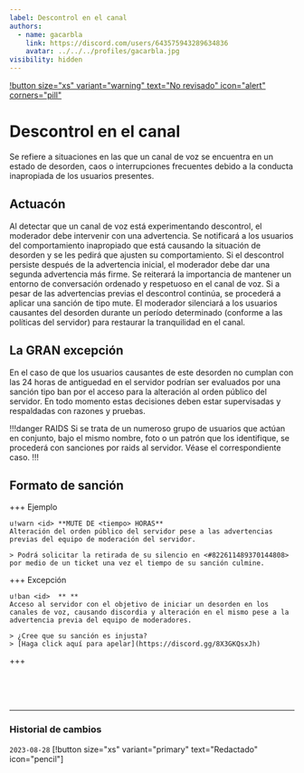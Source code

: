 ```yaml
---
label: Descontrol en el canal
authors:
  - name: gacarbla
    link: https://discord.com/users/643575943289634836
    avatar: ../../../profiles/gacarbla.jpg
visibility: hidden
---
```

[!button size="xs" variant="warning" text="No revisado" icon="alert" corners="pill"](../../../info/contenido_sin_revisar/contenido_sin_revisar.md)

# Descontrol en el canal
Se refiere a situaciones en las que un canal de voz se encuentra en un estado de desorden, caos o interrupciones frecuentes debido a la conducta inapropiada de los usuarios presentes.

## Actuacón
Al detectar que un canal de voz está experimentando descontrol, el moderador debe intervenir con una advertencia. Se notificará a los usuarios del comportamiento inapropiado que está causando la situación de desorden y se les pedirá que ajusten su comportamiento. Si el descontrol persiste después de la advertencia inicial, el moderador debe dar una segunda advertencia más firme. Se reiterará la importancia de mantener un entorno de conversación ordenado y respetuoso en el canal de voz. Si a pesar de las advertencias previas el descontrol continúa, se procederá a aplicar una sanción de tipo mute. El moderador silenciará a los usuarios causantes del desorden durante un período determinado (conforme a las políticas del servidor) para restaurar la tranquilidad en el canal.

## La GRAN excepción
En el caso de que los usuarios causantes de este desorden no cumplan con las 24 horas de antiguedad en el servidor podrían ser evaluados por una sanción tipo ban por el acceso para la alteración al orden público del servidor. En todo momento estas decisiones deben estar supervisadas y respaldadas con razones y pruebas.

!!!danger RAIDS
Si se trata de un numeroso grupo de usuarios que actúan en conjunto, bajo el mismo nombre, foto o un patrón que los identifique, se procederá con sanciones por raids al servidor. Véase el correspondiente caso.
!!!

## Formato de sanción
+++ Ejemplo
```
u!warn <id> **MUTE DE <tiempo> HORAS**
Alteración del orden público del servidor pese a las advertencias previas del equipo de moderación del servidor.

> Podrá solicitar la retirada de su silencio en <#822611489370144808> por medio de un ticket una vez el tiempo de su sanción culmine.
```
+++ Excepción
```
u!ban <id>  ** **
Acceso al servidor con el objetivo de iniciar un desorden en los canales de voz, causando discordia y alteración en el mismo pese a la advertencia previa del equipo de moderadores.

> ¿Cree que su sanción es injusta?
> [Haga click aquí para apelar](https://discord.gg/8X3GKQsxJh)
```
+++

<br><br><br>
** **
### Historial de cambios
`2023-08-28` [!button size="xs" variant="primary" text="Redactado" icon="pencil"]